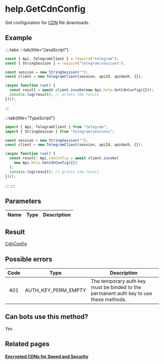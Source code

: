 # help.GetCdnConfig

Get configuration for [CDN](https://core.telegram.org/cdn) file downloads.

## Example

::::tabs
:::tab{title="JavaScript"}

```js
const { Api, TelegramClient } = require("telegram");
const { StringSession } = require("telegram/sessions");

const session = new StringSession("");
const client = new TelegramClient(session, apiId, apiHash, {});

(async function run() {
  const result = await client.invoke(new Api.help.GetCdnConfig({}));
  console.log(result); // prints the result
})();
```

:::

:::tab{title="TypeScript"}

```ts
import { Api, TelegramClient } from "telegram";
import { StringSession } from "telegram/sessions";

const session = new StringSession("");
const client = new TelegramClient(session, apiId, apiHash, {});

(async function run() {
  const result: Api.CdnConfig = await client.invoke(
    new Api.help.GetCdnConfig({})
  );
  console.log(result); // prints the result
})();
```

:::
::::

## Parameters

| Name | Type | Description |
| :--: | ---- | ----------- |

## Result

[CdnConfig](https://core.telegram.org/type/CdnConfig)

## Possible errors

| Code | Type                | Description                                                                           |
| :--: | ------------------- | ------------------------------------------------------------------------------------- |
| 401  | AUTH_KEY_PERM_EMPTY | The temporary auth key must be binded to the permanent auth key to use these methods. |

## Can bots use this method?

Yes

## Related pages

#### [Encrypted CDNs for Speed and Security](https://core.telegram.org/cdn)
